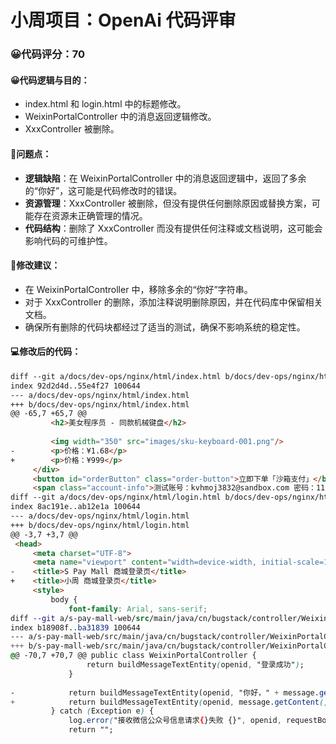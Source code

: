 # 小周项目：OpenAi 代码评审
### 😀代码评分：70
#### 😀代码逻辑与目的：
- index.html 和 login.html 中的标题修改。
- WeixinPortalController 中的消息返回逻辑修改。
- XxxController 被删除。

#### 🤔问题点：
- **逻辑缺陷**：在 WeixinPortalController 中的消息返回逻辑中，返回了多余的“你好”，这可能是代码修改时的错误。
- **资源管理**：XxxController 被删除，但没有提供任何删除原因或替换方案，可能存在资源未正确管理的情况。
- **代码结构**：删除了 XxxController 而没有提供任何注释或文档说明，这可能会影响代码的可维护性。

#### 🎯修改建议：
- 在 WeixinPortalController 中，移除多余的“你好”字符串。
- 对于 XxxController 的删除，添加注释说明删除原因，并在代码库中保留相关文档。
- 确保所有删除的代码块都经过了适当的测试，确保不影响系统的稳定性。

#### 💻修改后的代码：
```html
diff --git a/docs/dev-ops/nginx/html/index.html b/docs/dev-ops/nginx/html/index.html
index 92d2d4d..55e4f27 100644
--- a/docs/dev-ops/nginx/html/index.html
+++ b/docs/dev-ops/nginx/html/index.html
@@ -65,7 +65,7 @@
         <h2>美女程序员 - 同款机械键盘</h2>
 
         <img width="350" src="images/sku-keyboard-001.png"/>
-        <p>价格：¥1.68</p>
+        <p>价格：¥999</p>
     </div>
     <button id="orderButton" class="order-button">立即下单「沙箱支付」</button>
     <span class="account-info">测试账号：kvhmoj3832@sandbox.com 密码：111111 支付：111111</span>
diff --git a/docs/dev-ops/nginx/html/login.html b/docs/dev-ops/nginx/html/login.html
index 8ac191e..ab12e1a 100644
--- a/docs/dev-ops/nginx/html/login.html
+++ b/docs/dev-ops/nginx/html/login.html
@@ -3,7 +3,7 @@
 <head>
     <meta charset="UTF-8">
     <meta name="viewport" content="width=device-width, initial-scale=1.0">
-    <title>S Pay Mall 商城登录页</title>
+    <title>小周 商城登录页</title>
     <style>
         body {
             font-family: Arial, sans-serif;
diff --git a/s-pay-mall-web/src/main/java/cn/bugstack/controller/WeixinPortalController.java b/s-pay-mall-web/src/main/java/cn/bugstack/controller/WeixinPortalController.java
index b18908f..ba31839 100644
--- a/s-pay-mall-web/src/main/java/cn/bugstack/controller/WeixinPortalController.java
+++ b/s-pay-mall-web/src/main/java/cn/bugstack/controller/WeixinPortalController.java
@@ -70,7 +70,7 @@ public class WeixinPortalController {
                 return buildMessageTextEntity(openid, "登录成功");
             }
 
-            return buildMessageTextEntity(openid, "你好，" + message.getContent());
+            return buildMessageTextEntity(openid, message.getContent());
         } catch (Exception e) {
             log.error("接收微信公众号信息请求{}失败 {}", openid, requestBody, e);
             return "";
```